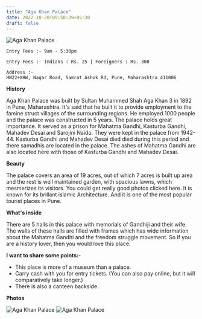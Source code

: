 ```yaml
---
title: "Aga Khan Palace"
date: 2022-10-20T09:58:39+05:30
draft: false
---
```


![Aga Khan Palace](/images/side-view.jpg)

```
Entry Fees :- 9am - 5:30pm

Entry Fees :- Indians : Rs. 25 | Foreigners : Rs. 300

Address :-
HW22+XHW, Nagar Road, Samrat Ashok Rd, Pune, Maharashtra 411006

```

**History**

Aga Khan Palace was built by Sultan Muhammed Shah Aga Khan 3 in 1892 in Pune, Maharashtra. It's said that he built it to provide employment to the famine struct villages of the surrounding regions. He employed 1000 people and the palace was constructed in 5 years. The palace holds great importance. It served as a prison for Mahatma Gandhi, Kasturba Gandhi, Mahadev Desai and Sarojini Naidu. They were kept in the palace from 1942-44. Kasturba Gandhi and Mahadev Desai died died during this period and there samadhis are located in the palace. The ashes of Mahatma Gandhi are also located here with those of Kasturba Gandhi and Mahadev Desai.

**Beauty**

The palace covers an area of 19 acres, out of which 7 acres is built up area and the rest is well maintained garden, with spacious lawns, which mesmerizes its visitors. You could get really good photos clicked here. It is known for its brillant islamic Architecture. And it is one of the most popular tourist places in Pune.

**What's inside**

There are 5 halls in this palace with memorials of Gandhiji and their wife. The walls of these halls are filled with frames which has wide information about the Mahatma Gandhi and the freedom struggle movement. So if you are a history lover, then you would love this place.

**I want to share some points:-**

- This place is more of a museum than a palace.
- Carry cash with you for entry tickets. (You can also pay online, but it will comparatively take longer.)
- There is also a canteen backside.

**Photos**

![Aga Khan Palace](/images/garden-view1.jpg)
![Aga Khan Palace](/images/garden-view2.jpg)
